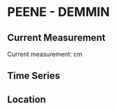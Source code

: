 # PEENE - DEMMIN

## Current Measurement

Current measurement: <Value topic="rivers/pegel-online/PEENE/DEMMIN/measurementValue"/> cm

## Time Series

<TimeSeries topic="rivers/pegel-online/PEENE/DEMMIN/measurementValue" period="week" />

## Location

<WorldMap>
  <Marker lat="53.916354247271485" lon="13.026562956417983" labelTopic="rivers/pegel-online/PEENE/DEMMIN/measurementValue" />
</WorldMap>
